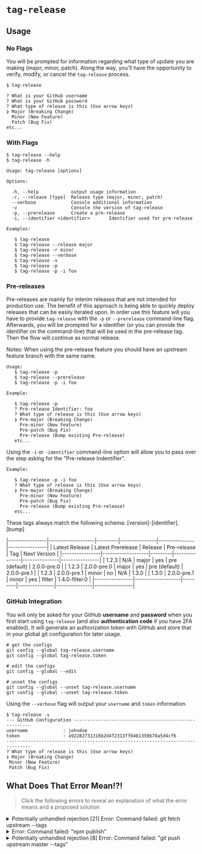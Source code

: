 # `tag-release`

## Usage

### No Flags

You will be prompted for information regarding what type of update you are
making (major, minor, patch). Along the way, you'll have the opportunity to
verify, modify, or cancel the `tag-release` process.

```
$ tag-release

? What is your GitHub username
? What is your GitHub password
? What type of release is this (Use arrow keys)
❯ Major (Breaking Change)
  Minor (New Feature)
  Patch (Bug Fix)
etc...
```

### With Flags

```
$ tag-release --help
$ tag-release -h

Usage: tag-release [options]

Options:

  -h, --help            output usage information
  -r, --release [type]  Release type (major, minor, patch)
  --verbose             Console additional information
  -v                    Console the version of tag-release
  -p, --prerelease      Create a pre-release
  -i, --identifier <identifier>       Identifier used for pre-release

Examples:

   $ tag-release
   $ tag-release --release major
   $ tag-release -r minor
   $ tag-release --verbose
   $ tag-release -v
   $ tag-release -p
   $ tag-release -p -i foo
```

### Pre-releases

Pre-releases are mainly for interim releases that are not intended for production use.
The benefit of this approach is being able to quickly deploy releases that can be easily
iterated upon. In order use this feature will you have to provide `tag-release` with the
`-p` or `--prerelease` command-line flag. Afterwards, you will be prompted for a identifier
(or you can provide the identifier on the command-line) that will be used in the pre-release tag.
Then the flow will continue as normal release.

Notes: When using the pre-release feature you should have an upstream feature branch with the same name.

```
Usage:
   $ tag-release -p
   $ tag-release --prerelease
   $ tag-release -p -i foo

Example:

   $ tag-release -p
   ? Pre-release Identifier: foo
   ? What type of release is this (Use arrow keys)
   ❯ Pre-major (Breaking Change)
     Pre-minor (New Feature)
     Pre-patch (Bug Fix)
     Pre-release (Bump existing Pre-release)
   etc...
```

Using the `-i` or `-identifier` command-line option will allow you to pass over the step
asking for the "Pre-release Indentifier".

```
Example:

   $ tag-release -p -i foo
   ? What type of release is this (Use arrow keys)
   ❯ Pre-major (Breaking Change)
     Pre-minor (New Feature)
     Pre-patch (Bug Fix)
     Pre-release (Bump existing Pre-release)
   etc...
```

These tags always match the following schema: [version]-[identifier].[bump]

|----------------|-------------------|---------|---------------|---------------|----------------|
| Latest Release | Latest Prerelease | Release | Pre-release   | Tag           | Next Version   |
|----------------|-------------------|---------|---------------|---------------|----------------|
| 1.2.3          | N/A               | major   | yes           | pre (default) | 2.0.0-pre.0    |
| 1.2.3          | 2.0.0-pre.0       | major   | yes           | pre (default) | 2.0.0-pre.1    |
| 1.2.3          | 2.0.0-pre.1       | minor   | no            | N/A           | 1.3.0          |
| 1.3.0          | 2.0.0-pre.1       | minor   | yes           | filter        | 1.4.0-filter.0 |
|----------------|-------------------|---------|---------------|---------------|----------------|

### GitHub Integration

You will only be asked for your GitHub **username** and **password** when you first
start using `tag-release` (and also **authentication code** if you have 2FA
enabled). It will generate an authorization token with GitHub and store that in
your global git configuration for later usage.

```
# get the configs
git config --global tag-release.username
git config --global tag-release.token

# edit the configs
git config --global --edit

# unset the configs
git config --global --unset tag-release.username
git config --global --unset tag-release.token
```

Using the `--verbose` flag will output your `username` and `token`
information.

```
$ tag-release -v
--- GitHub Configuration ------------------------------------------------------
username             : johndoe
token                : a92282731316b2d4f2313ff64b1350b78a5d4cf6
-------------------------------------------------------------------------------
? What type of release is this (Use arrow keys)
❯ Major (Breaking Change)
 Minor (New Feature)
 Patch (Bug Fix)
```

## What Does That Error Mean!?!

> Click the following errors to reveal an explanation of what the error means and a proposed solution

<details>
	<summary>Potentially unhandled rejection [21] Error: Command failed: git fetch upstream --tags</summary>
	You don't have an `upstream` set for your repository. You can add an upstream
	with the following command `git remote add upstream https://github.com/[upstream-owner]/[repo-name].git`
</details>

<details>
	<summary>Error: Command failed: "npm publish"</summary>
	You may have not authenticated with npm on your machine yet. You can do so
	with the following command `npm adduser`.
</details>

<details>
	<summary>Potentially unhandled rejection [8] Error: Command failed: "git push upstream master --tags"</summary>
	If you have GitHub Two Factor Authentication enabled and you are prompted for
	your password when `tag-release` tries to push code then you'll need to use
	your GitHub `token` as your password. If you use the `--verbose` flag when
	running `tag-release` it'll log your token to the console.
</details>
